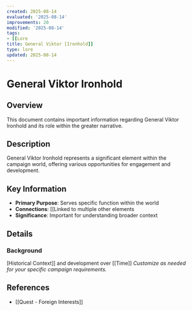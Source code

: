 ```yaml
---
created: 2025-08-14
evaluated: '2025-08-14'
improvements: 20
modified: '2025-08-14'
tags:
- [[Lore
title: General Viktor [Ironhold]]
type: lore
updated: 2025-08-14
---
```


# General Viktor Ironhold

## Overview
This document contains important information regarding General Viktor Ironhold and its role within the greater narrative.

## Description
General Viktor Ironhold represents a significant element within the campaign world, offering various opportunities for engagement and development.

## Key Information
- **Primary Purpose**: Serves specific function within the world
- **Connections**: [[Linked to multiple other elements
- **Significance**: Important for understanding broader context

## Details
### Background
[Historical Context]] and development over [[Time]]
*Customize as needed for your specific campaign requirements.*

## References

- [[Quest - Foreign Interests]]
